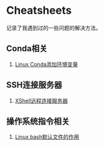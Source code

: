 # Cheatsheets
记录了我遇到过的一些问题的解决方法。

## Conda相关
1. [Linux Conda添加环境变量](./project_tricks/conda_env/Linux_conda添加环境变量.md)

## SSH连接服务器
1. [XShell远程连接服务器](./ssh_remote_tricks/XShell远程连接服务器.md)

## 操作系统指令相关
1. [Linux bash默认文件的作用](./project_tricks/Linux_bash.md)